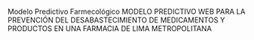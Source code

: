 Modelo Predictivo Farmecológico
MODELO PREDICTIVO WEB PARA LA PREVENCIÓN DEL DESABASTECIMIENTO DE MEDICAMENTOS Y PRODUCTOS EN UNA FARMACIA DE LIMA METROPOLITANA
